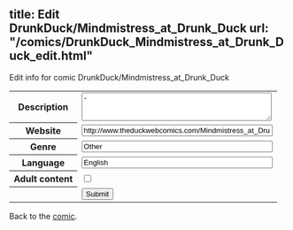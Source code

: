 title: Edit DrunkDuck/Mindmistress_at_Drunk_Duck
url: "/comics/DrunkDuck_Mindmistress_at_Drunk_Duck_edit.html"
---
Edit info for comic DrunkDuck/Mindmistress_at_Drunk_Duck

<form name="comic" action="http://gaepostmail.appspot.com/comic/" method="post">
<table class="comicinfo">
<tr>
<th>Description</th><td><textarea name="description" cols="40" rows="3">-</textarea></td>
</tr>
<tr>
<th>Website</th><td><input type="text" name="url" value="http://www.theduckwebcomics.com/Mindmistress_at_Drunk_Duck/" size="40"/></td>
</tr>
<tr>
<th>Genre</th><td><input type="text" name="genre" value="Other" size="40"/></td>
</tr>
<tr>
<th>Language</th><td><input type="text" name="language" value="English" size="40"/></td>
</tr>
<tr>
<th>Adult content</th><td><input type="checkbox" name="adult" value="adult" /></td>
</tr>
<tr>
<th></th><td>
<input type="hidden" name="comic" value="DrunkDuck_Mindmistress_at_Drunk_Duck" />
<input type="submit" name="submit" value="Submit" />
</td>
</tr>
</table>
</form>

Back to the [comic](DrunkDuck_Mindmistress_at_Drunk_Duck.html).

